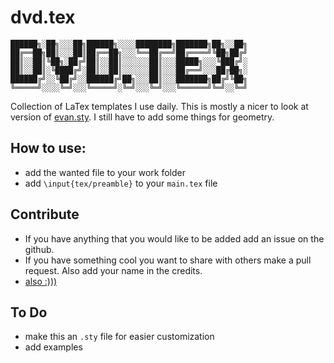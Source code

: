 # dvd.tex
```
██████╗░██╗░░░██╗██████╗░░░░████████╗███████╗██╗░░██╗
██╔══██╗██║░░░██║██╔══██╗░░░╚══██╔══╝██╔════╝╚██╗██╔╝
██║░░██║╚██╗░██╔╝██║░░██║░░░░░░██║░░░█████╗░░░╚███╔╝░
██║░░██║░╚████╔╝░██║░░██║░░░░░░██║░░░██╔══╝░░░██╔██╗░
██████╔╝░░╚██╔╝░░██████╔╝██╗░░░██║░░░███████╗██╔╝╚██╗
╚═════╝░░░░╚═╝░░░╚═════╝░╚═╝░░░╚═╝░░░╚══════╝╚═╝░░╚═╝
```
Collection of LaTex templates I use daily.
This is mostly a nicer to look at version of [evan.sty](https://github.com/vEnhance/dotfiles/blob/main/texmf/tex/latex/evan/evan.sty). I still have to add some things for geometry.

## How to use:
- add the wanted file to your work folder
- add `\input{tex/preamble}` to your `main.tex` file

## Contribute
- If you have anything that you would like to be added add an issue on the github.
- If you have something cool you want to share with others make a pull request. Also add your name in the credits.
- [also :)))](https://paypal.me/dvdtsb)

## To Do
- make this an `.sty` file for easier customization
- add examples
